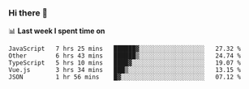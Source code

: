 ### Hi there 👋

<!--
**DBvc/DBvc** is a ✨ _special_ ✨ repository because its `README.md` (this file) appears on your GitHub profile.

Here are some ideas to get you started:

- 🔭 I’m currently working on ...
- 🌱 I’m currently learning ...
- 👯 I’m looking to collaborate on ...
- 🤔 I’m looking for help with ...
- 💬 Ask me about ...
- 📫 How to reach me: ...
- 😄 Pronouns: ...
- ⚡ Fun fact: ...
-->

📊 **Last week I spent time on**
<!--START_SECTION:waka-->
```text
JavaScript   7 hrs 25 mins   ██████▓░░░░░░░░░░░░░░░░░░   27.32 % 
Other        6 hrs 43 mins   ██████▒░░░░░░░░░░░░░░░░░░   24.74 % 
TypeScript   5 hrs 10 mins   ████▓░░░░░░░░░░░░░░░░░░░░   19.07 % 
Vue.js       3 hrs 34 mins   ███▒░░░░░░░░░░░░░░░░░░░░░   13.15 % 
JSON         1 hr 56 mins    █▓░░░░░░░░░░░░░░░░░░░░░░░   07.12 % 
```
<!--END_SECTION:waka-->
